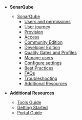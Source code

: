 - **SonarQube**
  - [SonarQube](sonarqube/sonarqube-overview)
    - [Users and permissions](sonarqube/sonarqube-users-and-permissions)
    - [User journey](sonarqube/sonarqube-user-journey)
    - [Provision](sonarqube/sonarqube-provision)
    - [Access](sonarqube/sonarqube-access)
    - [Community Edition](sonarqube/sonarqube-set-up-community-edition)
    - [Developer Edition](sonarqube/sonarqube-set-up-developer-edition)
    - [Quality Gates and Profiles](sonarqube/sonarqube-quality-gates-and-profiles)
    - [Manage users](sonarqube/sonarqube-manage-users)
    - [Configure settings](sonarqube/sonarqube-configure-settings)
    - [Best Practices](sonarqube/sonarqube-best-practices)
    - [FAQs](sonarqube/sonarqube-faqs) 
    - [Troubleshooting](sonarqube/sonarqube-troubleshooting)
    - [Additional Resources](sonarqube/sonarqube-additional-resources)

- **Additional Resources**
  - [Tools Guide](https://docs.developer.tech.gov.sg/docs/ship-hats-tools-guide/#/tools-overview)
  - [Getting Started](https://docs.developer.tech.gov.sg/docs/ship-hats-getting-started-guide/#/)
  - [Portal Guide](https://docs.developer.tech.gov.sg/docs/ship-hats-portal-guide/#/ship-hats-portal-overview)